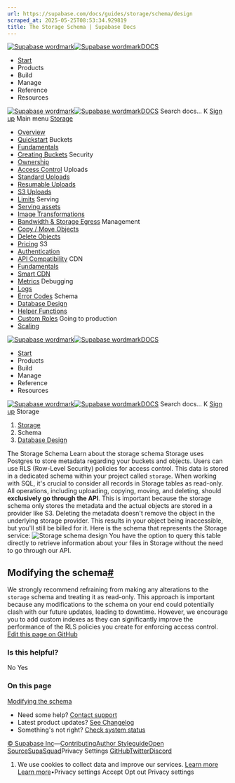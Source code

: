 ```yaml
---
url: https://supabase.com/docs/guides/storage/schema/design
scraped_at: 2025-05-25T08:53:34.929819
title: The Storage Schema | Supabase Docs
---
```


[![Supabase wordmark](https://supabase.com/docs/_next/image?url=%2Fdocs%2Fsupabase-dark.svg&w=256&q=75)![Supabase wordmark](https://supabase.com/docs/_next/image?url=%2Fdocs%2Fsupabase-light.svg&w=256&q=75)DOCS](https://supabase.com/docs)
  * [Start](https://supabase.com/docs/guides/getting-started)
  * Products 
  * Build 
  * Manage 
  * Reference 
  * Resources 


[![Supabase wordmark](https://supabase.com/docs/_next/image?url=%2Fdocs%2Fsupabase-dark.svg&w=256&q=75)![Supabase wordmark](https://supabase.com/docs/_next/image?url=%2Fdocs%2Fsupabase-light.svg&w=256&q=75)DOCS](https://supabase.com/docs)
Search docs...
K
[Sign up](https://supabase.com/dashboard)
Main menu
[Storage](https://supabase.com/docs/guides/storage)
  * [Overview](https://supabase.com/docs/guides/storage)
  * [Quickstart](https://supabase.com/docs/guides/storage/quickstart)
Buckets
  * [Fundamentals](https://supabase.com/docs/guides/storage/buckets/fundamentals)
  * [Creating Buckets](https://supabase.com/docs/guides/storage/buckets/creating-buckets)
Security
  * [Ownership](https://supabase.com/docs/guides/storage/security/ownership)
  * [Access Control](https://supabase.com/docs/guides/storage/security/access-control)
Uploads
  * [Standard Uploads](https://supabase.com/docs/guides/storage/uploads/standard-uploads)
  * [Resumable Uploads](https://supabase.com/docs/guides/storage/uploads/resumable-uploads)
  * [S3 Uploads](https://supabase.com/docs/guides/storage/uploads/s3-uploads)
  * [Limits](https://supabase.com/docs/guides/storage/uploads/file-limits)
Serving
  * [Serving assets](https://supabase.com/docs/guides/storage/serving/downloads)
  * [Image Transformations](https://supabase.com/docs/guides/storage/serving/image-transformations)
  * [Bandwidth & Storage Egress](https://supabase.com/docs/guides/storage/serving/bandwidth)
Management
  * [Copy / Move Objects](https://supabase.com/docs/guides/storage/management/copy-move-objects)
  * [Delete Objects](https://supabase.com/docs/guides/storage/management/delete-objects)
  * [Pricing](https://supabase.com/docs/guides/storage/management/pricing)
S3
  * [Authentication](https://supabase.com/docs/guides/storage/s3/authentication)
  * [API Compatibility](https://supabase.com/docs/guides/storage/s3/compatibility)
CDN
  * [Fundamentals](https://supabase.com/docs/guides/storage/cdn/fundamentals)
  * [Smart CDN](https://supabase.com/docs/guides/storage/cdn/smart-cdn)
  * [Metrics](https://supabase.com/docs/guides/storage/cdn/metrics)
Debugging
  * [Logs](https://supabase.com/docs/guides/storage/debugging/logs)
  * [Error Codes](https://supabase.com/docs/guides/storage/debugging/error-codes)
Schema
  * [Database Design](https://supabase.com/docs/guides/storage/schema/design)
  * [Helper Functions](https://supabase.com/docs/guides/storage/schema/helper-functions)
  * [Custom Roles](https://supabase.com/docs/guides/storage/schema/custom-roles)
Going to production
  * [Scaling](https://supabase.com/docs/guides/storage/production/scaling)


[![Supabase wordmark](https://supabase.com/docs/_next/image?url=%2Fdocs%2Fsupabase-dark.svg&w=256&q=75)![Supabase wordmark](https://supabase.com/docs/_next/image?url=%2Fdocs%2Fsupabase-light.svg&w=256&q=75)DOCS](https://supabase.com/docs)
  * [Start](https://supabase.com/docs/guides/getting-started)
  * Products 
  * Build 
  * Manage 
  * Reference 
  * Resources 


[![Supabase wordmark](https://supabase.com/docs/_next/image?url=%2Fdocs%2Fsupabase-dark.svg&w=256&q=75)![Supabase wordmark](https://supabase.com/docs/_next/image?url=%2Fdocs%2Fsupabase-light.svg&w=256&q=75)DOCS](https://supabase.com/docs)
Search docs...
K
[Sign up](https://supabase.com/dashboard)
Storage
  1. [Storage](https://supabase.com/docs/guides/storage)
  2. Schema
  3. [Database Design](https://supabase.com/docs/guides/storage/schema/design)


The Storage Schema
Learn about the storage schema
Storage uses Postgres to store metadata regarding your buckets and objects. Users can use RLS (Row-Level Security) policies for access control. This data is stored in a dedicated schema within your project called `storage`.
When working with SQL, it's crucial to consider all records in Storage tables as read-only. All operations, including uploading, copying, moving, and deleting, should **exclusively go through the API**.
This is important because the storage schema only stores the metadata and the actual objects are stored in a provider like S3. Deleting the metadata doesn't remove the object in the underlying storage provider. This results in your object being inaccessible, but you'll still be billed for it.
Here is the schema that represents the Storage service:
![Storage schema design](https://supabase.com/docs/img/storage/schema-design.png)
You have the option to query this table directly to retrieve information about your files in Storage without the need to go through our API.
## Modifying the schema[#](https://supabase.com/docs/guides/storage/schema/design#modifying-the-schema)
We strongly recommend refraining from making any alterations to the `storage` schema and treating it as read-only. This approach is important because any modifications to the schema on your end could potentially clash with our future updates, leading to downtime.
However, we encourage you to add custom indexes as they can significantly improve the performance of the RLS policies you create for enforcing access control.
[Edit this page on GitHub ](https://github.com/supabase/supabase/blob/master/apps/docs/content/guides/storage/schema/design.mdx)
### Is this helpful?
No Yes
### On this page
[Modifying the schema](https://supabase.com/docs/guides/storage/schema/design#modifying-the-schema)
  * Need some help?
[Contact support](https://supabase.com/support)
  * Latest product updates?
[See Changelog](https://supabase.com/changelog)
  * Something's not right?
[Check system status](https://status.supabase.com/)


[© Supabase Inc](https://supabase.com/)—[Contributing](https://github.com/supabase/supabase/blob/master/apps/docs/DEVELOPERS.md)[Author Styleguide](https://github.com/supabase/supabase/blob/master/apps/docs/CONTRIBUTING.md)[Open Source](https://supabase.com/open-source)[SupaSquad](https://supabase.com/supasquad)Privacy Settings
[GitHub](https://github.com/supabase/supabase)[Twitter](https://twitter.com/supabase)[Discord](https://discord.supabase.com/)
  1. We use cookies to collect data and improve our services. [Learn more](https://supabase.com/privacy#8-cookies-and-similar-technologies-used-on-our-european-services)
[Learn more](https://supabase.com/privacy#8-cookies-and-similar-technologies-used-on-our-european-services)•Privacy settings
Accept Opt out Privacy settings



